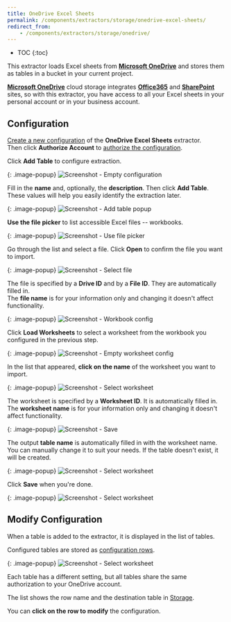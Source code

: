 ```yaml
---
title: OneDrive Excel Sheets
permalink: /components/extractors/storage/onedrive-excel-sheets/
redirect_from:
    - /components/extractors/storage/onedrive/
---
```


* TOC
{:toc}

This extractor loads Excel sheets from 
**[Microsoft OneDrive](https://www.microsoft.com/en-us/microsoft-365/onedrive/online-cloud-storage)**
and stores them as tables in a bucket in your current project.

**[Microsoft OneDrive](https://www.microsoft.com/en-us/microsoft-365/onedrive/online-cloud-storage)**
cloud storage integrates
**[Office365](https://www.office.com/)**
and **[SharePoint](https://www.microsoft.com/en-us/microsoft-365/sharepoint/collaboration)** sites,
so with this extractor, you have access to all your Excel sheets in your personal account or in your business account.

## Configuration
[Create a new configuration](/components/#creating-component-configuration) of the **OneDrive Excel Sheets** extractor.  
Then click **Authorize Account** to [authorize the configuration](/components/#authorization). 

Click **Add Table** to configure extraction.

{: .image-popup}
![Screenshot - Empty configuration](/components/extractors/storage/onedrive-excel-sheets/onedrive-01.png)

Fill in the **name** and, optionally, the **description**. Then click **Add Table**.  
These values will help you easily identify the extraction later.

{: .image-popup}
![Screenshot - Add table popup](/components/extractors/storage/onedrive-excel-sheets/onedrive-02.png)

**Use the file picker** to list accessible Excel files -- workbooks.

{: .image-popup}
![Screenshot - Use file picker](/components/extractors/storage/onedrive-excel-sheets/onedrive-03.png)

Go through the list and select a file. Click **Open** to confirm the file you want to import.

{: .image-popup}
![Screenshot - Select file](/components/extractors/storage/onedrive/onedrive-04.png)

The file is specified by a **Drive ID** and by a **File ID**. They are automatically filled in.   
The **file name** is for your information only and changing it doesn't affect functionality.

{: .image-popup}
![Screenshot - Workbook config](/components/extractors/storage/onedrive-excel-sheets/onedrive-05.png)

Click **Load Worksheets** to select a worksheet from the workbook you configured in the previous step.

{: .image-popup}
![Screenshot - Empty worksheet config](/components/extractors/storage/onedrive/onedrive-06.png)

In the list that appeared, **click on the name** of the worksheet you want to import.

{: .image-popup}
![Screenshot - Select worksheet](/components/extractors/storage/onedrive-excel-sheets/onedrive-07.png)

The worksheet is specified by a **Worksheet ID**. It is automatically filled in.   
The **worksheet name** is for your information only and changing it doesn't affect functionality.

{: .image-popup}
![Screenshot - Save](/components/extractors/storage/onedrive-excel-sheets/onedrive-08.png)

The output **table name** is automatically filled in with the worksheet name.  
You can manually change it to suit your needs. If the table doesn't exist, it will be created. 

{: .image-popup}
![Screenshot - Select worksheet](/components/extractors/storage/onedrive-excel-sheets/onedrive-09.png)

Click **Save** when you're done.

{: .image-popup}
![Screenshot - Select worksheet](/components/extractors/storage/onedrive-excel-sheets/onedrive-10.png)

## Modify Configuration
When a table is added to the extractor, it is displayed in the list of tables. 

Configured tables are stored as [configuration rows](/components/#configuration-rows).

{: .image-popup}
![Screenshot - Select worksheet](/components/extractors/storage/onedrive-excel-sheets/onedrive-11.png)

Each table has a different setting, but all tables share the same authorization to your OneDrive account.

The list shows the row name and the destination table in [Storage](/storage/).

You can **click on the row to modify** the configuration.
